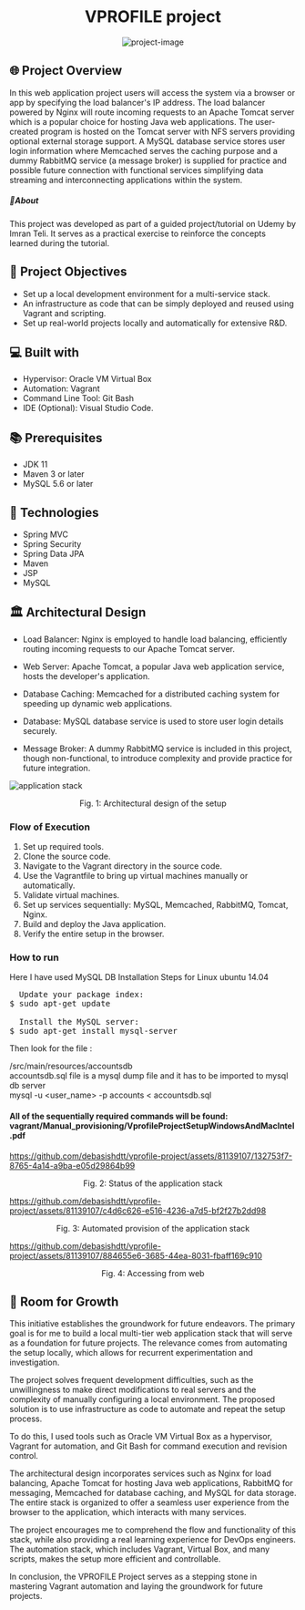 <h1 align="center" id="title">VPROFILE project</h1>

<p align="center"><img src="https://socialify.git.ci/debasishdtt/vprofile-project/image?name=1&amp;owner=1&amp;theme=Light" alt="project-image"></p>

## 🌐 Project Overview
<p>In this web application project users will access the system via a browser or app by specifying the load balancer's IP address. 
  The load balancer powered by Nginx will route incoming requests to an Apache Tomcat server which is a popular choice for hosting Java web applications. 
  The user-created program is hosted on the Tomcat server with NFS servers providing optional external storage support. A MySQL database service stores user 
  login information where Memcached serves the caching purpose and a dummy RabbitMQ service (a message broker) is supplied for practice and possible 
  future connection with functional services simplifying data streaming and interconnecting applications within the system.</p>
<h5>🌟About</h5>
This project was developed as part of a guided project/tutorial on Udemy by Imran Teli. It serves as a practical exercise to reinforce the concepts learned during the tutorial.

## 🎯 Project Objectives
* Set up a local development environment for a multi-service stack.
* An infrastructure as code that can be simply deployed and reused using Vagrant and scripting.
* Set up real-world projects locally and automatically for extensive R&D.

## 💻 Built with
* Hypervisor: Oracle VM Virtual Box
* Automation: Vagrant
* Command Line Tool: Git Bash
* IDE (Optional): Visual Studio Code.

## 📚 Prerequisites
* JDK 11
* Maven 3 or later
* MySQL 5.6 or later

## 🔧 Technologies
* Spring MVC
* Spring Security
* Spring Data JPA
* Maven
* JSP
* MySQL

## 🏛️ Architectural Design
* Load Balancer: Nginx is employed to handle load balancing, efficiently routing incoming requests to our Apache Tomcat server.

* Web Server: Apache Tomcat, a popular Java web application service, hosts the developer's application.

* Database Caching: Memcached for a distributed caching system for speeding up dynamic web applications.

* Database: MySQL database service is used to store user login details securely.

* Message Broker: A dummy RabbitMQ service is included in this project, though non-functional, to introduce complexity and provide practice for future integration.

![application stack](https://github.com/debasishdtt/vprofile-project/assets/81139107/37d494c3-6ec8-4864-b0fd-564936fc9eff)
<p align="center">Fig. 1: Architectural design of the setup</p>

<h3>Flow of Execution</h3>

1. Set up required tools.
2. Clone the source code.
3. Navigate to the Vagrant directory in the source code.
4. Use the Vagrantfile to bring up virtual machines manually or automatically.
5. Validate virtual machines.
6. Set up services sequentially: MySQL, Memcached, RabbitMQ, Tomcat, Nginx.
7. Build and deploy the Java application.
8. Verify the entire setup in the browser.

<h3>How to run</h3>
Here I have used MySQL DB Installation Steps for Linux ubuntu 14.04

<pre>
  Update your package index:
$ sudo apt-get update

  Install the MySQL server:
$ sudo apt-get install mysql-server
</pre>

Then look for the file :

/src/main/resources/accountsdb <br>
accountsdb.sql file is a mysql dump file and it has to be imported to mysql db server <br>
mysql -u <user_name> -p accounts < accountsdb.sql

<h4>All of the sequentially required commands will be found: vagrant/Manual_provisioning/VprofileProjectSetupWindowsAndMacIntel.pdf</h4>

https://github.com/debasishdtt/vprofile-project/assets/81139107/132753f7-8765-4a14-a9ba-e05d29864b99

<p align="center">Fig. 2: Status of the application stack</p> 

https://github.com/debasishdtt/vprofile-project/assets/81139107/c4d6c626-e516-4236-a7d5-bf2f27b2dd98

<p align="center">Fig. 3: Automated provision of the application stack</p> 

https://github.com/debasishdtt/vprofile-project/assets/81139107/884655e6-3685-44ea-8031-fbaff169c910

<p align="center">Fig. 4: Accessing from web</p> 

## 🌱 Room for Growth

This initiative establishes the groundwork for future endeavors. The primary goal is for me to build a local multi-tier web application stack that will serve as a foundation for future projects. The relevance comes from automating the setup locally, which allows for recurrent experimentation and investigation.

The project solves frequent development difficulties, such as the unwillingness to make direct modifications to real servers and the complexity of manually configuring a local environment. The proposed solution is to use infrastructure as code to automate and repeat the setup process.

To do this, I used tools such as Oracle VM Virtual Box as a hypervisor, Vagrant for automation, and Git Bash for command execution and revision control.

The architectural design incorporates services such as Nginx for load balancing, Apache Tomcat for hosting Java web applications, RabbitMQ for messaging, Memcached for database caching, and MySQL for data storage. The entire stack is organized to offer a seamless user experience from the browser to the application, which interacts with many services.

The project encourages me to comprehend the flow and functionality of this stack, while also providing a real learning experience for DevOps engineers. The automation stack, which includes Vagrant, Virtual Box, and many scripts, makes the setup more efficient and controllable.

In conclusion, the VPROFILE Project serves as a stepping stone in mastering Vagrant automation and laying the groundwork for future projects.
